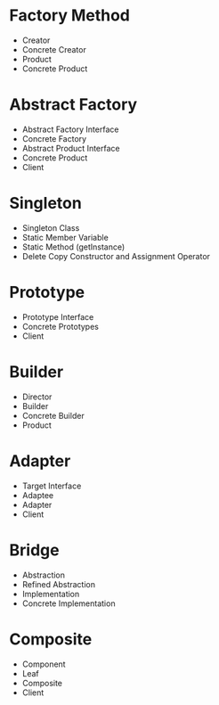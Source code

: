 # Factory Method

- Creator
- Concrete Creator
- Product
- Concrete Product

# Abstract Factory

- Abstract Factory Interface
- Concrete Factory
- Abstract Product Interface
- Concrete Product
- Client

# Singleton

- Singleton Class
- Static Member Variable
- Static Method (getInstance)
- Delete Copy Constructor and Assignment Operator

# Prototype

- Prototype Interface
- Concrete Prototypes
- Client

# Builder

- Director
- Builder
- Concrete Builder
- Product

# Adapter

- Target Interface
- Adaptee
- Adapter
- Client

# Bridge

- Abstraction
- Refined Abstraction
- Implementation
- Concrete Implementation

# Composite

- Component
- Leaf
- Composite
- Client
